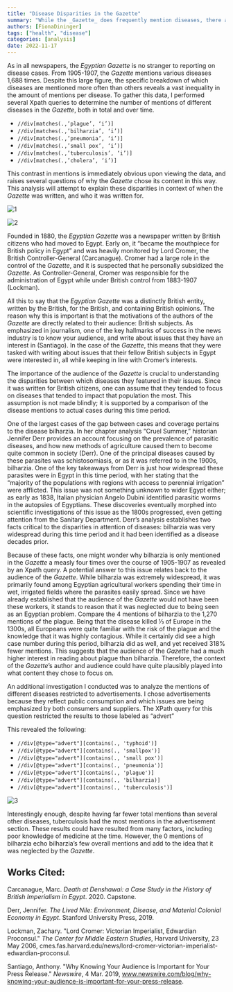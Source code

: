 ```yaml
---
title: "Disease Disparities in the Gazette"
summary: "While the _Gazette_ does frequently mention diseases, there are huge differences in how often different diseases are mentioned. This analysis digs into why that may have occurred."
authors: [FionaDininger]
tags: ["health", "disease"]
categories: [analysis]
date: 2022-11-17
---
```

As in all newspapers, the _Egyptian Gazette_ is no stranger to reporting on disease cases. From 1905-1907, the _Gazette_ mentions various diseases 1,688 times. Despite this large figure, the specific breakdown of which diseases are mentioned more often than others reveals a vast inequality in the amount of mentions per disease. To gather this data, I performed several Xpath queries to determine the number of mentions of different diseases in the _Gazette_, both in total and over time.

- `//div[matches(.,’plague’, ‘i’)]`
- `//div[matches(.,’bilharzia’, ‘i’)]`
- `//div[matches(.,’pneumonia’, ‘i’)]`
- `//div[matches(.,’small pox’, ‘i’)]`
- `//div[matches(.,’tuberculosis’, ‘i’)]`
- `//div[matches(.,’cholera’, ‘i’)]`

This contrast in mentions is immediately obvious upon viewing the data, and raises several questions of why the _Gazette_ chose its content in this way. This analysis will attempt to explain these disparities in context of when the _Gazette_ was written, and who it was written for.

![1](chart1.png "Total mentions of many of the diseases in the _Gazette_.")

![2](chart2.png "Total mentions of many of the diseases in the _Gazette_ by month over time.")

Founded in 1880, the _Egyptian Gazette_ was a newspaper written by British citizens who had moved to Egypt. Early on, it “became the mouthpiece for British policy in Egypt” and was heavily monitored by Lord Cromer, the British Controller-General (Carcanague). Cromer had a large role in the control of the _Gazette_, and it is suspected that he personally subsidized the _Gazette_. As Controller-General, Cromer was responsible for the administration of Egypt while under British control from 1883-1907 (Lockman). 

All this to say that the _Egyptian Gazette_ was a distinctly British entity, written by the British, for the British, and containing British opinions. The reason why this is important is that the motivations of the authors of the _Gazette_ are directly related to their audience: British subjects. As emphasized in journalism, one of the key hallmarks of success in the news industry is to know your audience, and write about issues that they have an interest in (Santiago). In the case of the _Gazette_, this means that they were tasked with writing about issues that their fellow British subjects in Egypt were interested in, all while keeping in line with Cromer’s interests.

The importance of the audience of the _Gazette_ is crucial to understanding the disparities between which diseases they featured in their issues. Since it was written for British citizens, one can assume that they tended to focus on diseases that tended to impact that population the most. This assumption is not made blindly; it is supported by a comparison of the disease mentions to actual cases during this time period. 

One of the largest cases of the gap between cases and coverage pertains to the disease bilharzia. In her chapter analysis “Cruel Summer,” historian Jennifer Derr provides an account focusing on the prevalence of parasitic diseases, and how new methods of agriculture caused them to become quite common in society (Derr). One of the principal diseases caused by these parasites was schistosomiasis, or as it was referred to in the 1900s, bilharzia. One of the key takeaways from Derr is just how widespread these parasites were in Egypt in this time period, with her stating that the “majority of the populations with regions with access to perennial irrigation” were afflicted. This issue was not something unknown to wider Egypt either; as early as 1838, Italian physician Angelo Dubini identified parasitic worms in the autopsies of Egyptians. These discoveries eventually morphed into scientific investigations of this issue as the 1800s progressed, even getting attention from the Sanitary Department. Derr’s analysis establishes two facts critical to the disparities in attention of diseases: bilharzia was very widespread during this time period and it had been identified as a disease decades prior. 

Because of these facts, one might wonder why bilharzia is only mentioned in the _Gazette_ a measly four times over the course of 1905-1907 as revealed by an Xpath query. A potential answer to this issue relates back to the audience of the _Gazette_. While bilharzia was extremely widespread, it was primarily found among Egyptian agricultural workers spending their time in wet, irrigated fields where the parasites easily spread. Since we have already established that the audience of the _Gazette_ would not have been these workers, it stands to reason that it was neglected due to being seen as an Egyptian problem. Compare the 4 mentions of bilharzia to the 1,270 mentions of the plague. Being that the disease killed ⅓ of Europe in the 1300s, all Europeans were quite familiar with the risk of the plague and the knowledge that it was highly contagious. While it certainly did see a high case number during this period, bilharzia did as well, and yet received 318% fewer mentions. This suggests that the audience of the _Gazette_ had a much higher interest in reading about plague than bilharzia. Therefore, the context of the _Gazette_’s author and audience could have quite plausibly played into what content they chose to focus on.

An additional investigation I conducted was to analyze the mentions of different diseases restricted to advertisements. I chose advertisements because they reflect public consumption and which issues are being emphasized by both consumers and suppliers. The XPath query for this question restricted the results to those labeled as “advert” 

This revealed the following:
- `//div[@type="advert"][contains(., 'typhoid')]`
- `//div[@type="advert"][contains(., 'smallpox')]`
- `//div[@type="advert"][contains(., 'small pox')]`
- `//div[@type="advert"][contains(., 'pneumonia')]`
- `//div[@type="advert"][contains(., 'plague')]`
- `//div[@type="advert"][contains(., 'bilharzia)]`
- `//div[@type="advert"][contains(., 'tuberculosis')]`

![3](pic3.png "Total mentions of many of the diseases in the _Gazette_ by month over time.")

Interestingly enough, despite having far fewer total mentions than several other diseases, tuberculosis had the most mentions in the advertisement section. These results could have resulted from many factors, including poor knowledge of medicine at the time. However, the 0 mentions of bilharzia echo bilharzia’s few overall mentions and add to the idea that it was neglected by the _Gazette_. 

## Works Cited:

Carcanague, Marc. _Death at Denshawai: a Case Study in the History of British Imperialism in Egypt_. 2020. Capstone.

Derr, Jennifer. _The Lived Nile: Environment, Disease, and Material Colonial Economy in Egypt_. Stanford University Press, 2019.

Lockman, Zachary. "Lord Cromer: Victorian Imperialist, Edwardian Proconsul." _The Center for Middle Eastern Studies_, Harvard University, 23 May 2006, cmes.fas.harvard.edu/news/lord-cromer-victorian-imperialist-edwardian-proconsul.

Santiago, Anthony. "Why Knowing Your Audience is Important for Your Press Release." _Newswire_, 4 Mar. 2019, www.newswire.com/blog/why-knowing-your-audience-is-important-for-your-press-release.